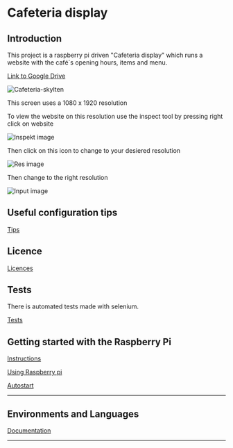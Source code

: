 # Cafeteria display

## Introduction

This project is a raspberry pi driven "Cafeteria display" which runs a website with the café´s opening hours, items and menu.


[Link to Google Drive](https://drive.google.com/drive/folders/1Yf2ABcoPqGIK5E88mXdyQchkGVjTMYVt)

![Cafeteria-skylten](../Cafeteria-skylt/Documentations/images/Cafeteria-skylten.png)

This screen uses a 1080 x 1920 resolution

To view the website on this resolution use the inspect tool by pressing right click on website

![Inspekt image](../Cafeteria-skylt/Documentations/images/inspekt-img.png)

Then click on this icon to change to your desiered resolution

![Res image](../Cafeteria-skylt/Documentations/images/click1.png)

Then change to the right resolution

![Input image](../Cafeteria-skylt/Documentations/images/res-input.png)

## Useful configuration tips

[Tips](/Documentations/configuration.md)

## Licence

[Licences](/Documentations/licence.md)

## Tests

There is automated tests made with selenium. 

[Tests](/Documentations/tests.md)

## Getting started with the Raspberry Pi
[Instructions](/Documentations/raspberrySetup.md)

[Using Raspberry pi](/Documentations/usingRaspberryPi.md)

[Autostart](/Documentations/autostart.md)


***

## Environments and Languages 
[Documentation](/Documentations/enviromentsLanguages.md)

***

